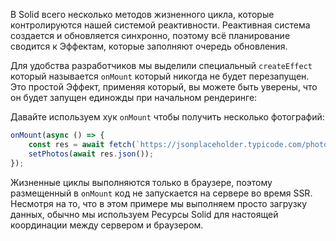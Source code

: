 В Solid всего несколько методов жизненного цикла, которые контролируются нашей системой реактивности. Реактивная система создается и обновляется синхронно, поэтому всё планирование сводится к Эффектам, которые заполняют очередь обновления.

Для удобства разработчиков мы выделили специальный `createEffect` который называется `onMount` который никогда не будет перезапущен. Это простой Эффект, применяя который, вы можете быть уверены, что он будет запущен единожды при начальном рендеринге:

Давайте используем хук `onMount` чтобы получить несколько фотографий:

```js
onMount(async () => {
	const res = await fetch(`https://jsonplaceholder.typicode.com/photos?_limit=20`);
	setPhotos(await res.json());
});
```

Жизненные циклы выполняются только в браузере, поэтому размещенный в `onMount` код не запускается на сервере во время SSR. Несмотря на то, что в этом примере мы выполняем просто загрузку данных, обычно мы используем Ресурсы Solid для настоящей координации между сервером и браузером.
